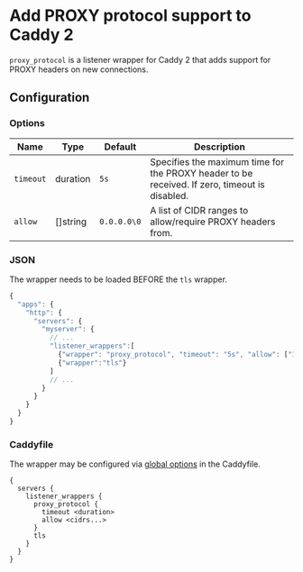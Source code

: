 # Add PROXY protocol support to Caddy 2

`proxy_protocol` is a listener wrapper for Caddy 2 that adds support for PROXY headers on new connections.

## Configuration

### Options

|Name|Type|Default|Description|
|---|---|---|---|
|`timeout`|duration|`5s`|Specifies the maximum time for the PROXY header to be received. If zero, timeout is disabled.|
|`allow`|[]string|`0.0.0.0\0`|A list of CIDR ranges to allow/require PROXY headers from.|

### JSON

The wrapper needs to be loaded BEFORE the `tls` wrapper.

```js
{
  "apps": {
    "http": {
      "servers": {
        "myserver": {
          // ...
          "listener_wrappers":[
            {"wrapper": "proxy_protocol", "timeout": "5s", "allow": ["192.168.86/24"]},
            {"wrapper":"tls"}
          ]
          // ...
        }
      }
    }
  }
}
```

### Caddyfile

The wrapper may be configured via [global options](https://caddyserver.com/docs/caddyfile/options#listener-wrappers) in the Caddyfile.

```
{
  servers {
    listener_wrappers {
      proxy_protocol {
        timeout <duration>
        allow <cidrs...>
      }
      tls
    }
  }
}
```
